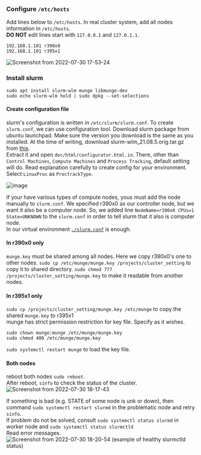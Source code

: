 ### Configure ```/etc/hosts```
Add lines below to ```/etc/hosts```. In real cluster system, add all nodes information in ```/etc/hosts```.  
**DO NOT** edit lines start with ```127.0.0.1``` and ```127.0.1.1```.

```
192.168.1.101 r390x0
192.168.1.101 r395x1
```

![Screenshot from 2022-07-30 17-53-24](https://user-images.githubusercontent.com/80142550/181903134-0c5e897b-06c0-4dcf-84b4-f742e23f7f97.png)

### Install slurm

```
sudo apt install slurm-wlm munge libmunge-dev
sudo echo slurm-wlm hold | sudo dpkg --set-selections
```

#### Create configuration file
slurm's configuration is written in ```/etc/slurm/slurm.conf```.
To create ```slurm.conf```, we can use configuration tool.
Download slurm package from ubuntu launchpad. Make sure the version you download is the same as you installed. At the time of writing, download slurm-wlm_21.08.5.orig.tar.gz from [this](https://launchpad.net/ubuntu/+source/slurm-wlm/21.08.5-1).  
Extract it and open ```doc/html/configurator.html.in```.
There, other than ```Control Machines```, ```Compute Machines``` and ```Process Tracking```, default setting will do. Read explanation carefully to create config for your environment. Select ```LinuxProc``` as ```ProctrackType```.  


![image](https://user-images.githubusercontent.com/80142550/187810965-0cb77019-c36e-404f-8329-dc4a1e98b12d.png)


If your have various types of compute nodes, yous must add the node manually to ```slurm.conf```.
We specified r390x0 as our controller node, but we want it also be a computer node. So, we added line ```NodeName=r390x0 CPUs=1 State=UNKNOWN``` to the ```slurm.conf``` in order to tell slurm that it also is computer node.  
In our virtual environment [```./slurm.conf```](https://github.com/magnetizedCell/lab_notes/blob/main/cluster_setting/virtual/slurm.conf) is enough. 

#### In r390x0 only
```munge.key``` must be shared among all nodes. Here we copy r390x0's one to other nodes.
```sudo cp /etc/munge/munge.key /projects/cluster_setting``` to copy it to shared directory.
```sudo chmod 777 /projects/cluster_setting/munge.key``` to make it readable from another nodes.

#### In r395x1 only
```sudo cp /projects/cluster_setting/munge.key /etc/munge``` to copy the shared ```munge.key``` to r395x1  
munge has strict permission restriction for key file. Specify as it wishes.
```
sudo chown munge:munge /etc/munge/munge.key
sudo chmod 400 /etc/munge/munge.key
```
```sudo systemctl restart munge``` to load the key file.

#### Both nodes
reboot both nodes ```sudo reboot```.  
After reboot, ```sinfo``` to check the status of the cluster.
![Screenshot from 2022-07-30 18-17-43](https://user-images.githubusercontent.com/80142550/181903978-cf61c8cc-5076-4e87-837a-87a0347192c1.png)

If something is bad (e.g. STATE of some node is unk or down), then command ```sudo systemctl restart slurmd``` in the problematic node and retry ```sinfo```.  
If problem do not be solved, consult ```sudo systemctl status slurmd``` in worker node and ```sudo systemctl status slurmctld```  
Read error messages.  
![Screenshot from 2022-07-30 18-20-54](https://user-images.githubusercontent.com/80142550/181904125-05223e2b-527f-4952-9c16-27047e20f4f0.png)
(example of healthy slurmctld status)
